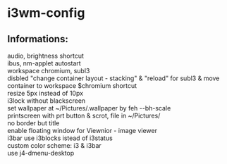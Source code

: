 # i3wm-config

## Informations:
audio, brightness shortcut  
ibus, nm-applet autostart  
workspace chromium, subl3  
disbled "change container layout - stacking" & "reload" for subl3 & move container to workspace $chromium shortcut  
resize 5px instead of 10px  
i3lock without blackscreen    
set wallpaper at ~/Pictures/.wallpaper by feh --bh-scale  
printscreen with prt button & scrot, file in ~/Pictures/  
no border but title  
enable floating window for Viewnior - image viewer  
i3bar use i3blocks istead of i3status  
custom color scheme: i3 & i3bar  
use j4-dmenu-desktop
